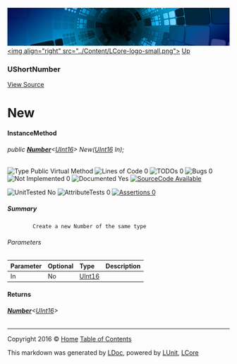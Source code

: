 ![](../Content/LCore-banner-small.png "")
[&lt;img align=&quot;right&quot; src=&quot;../Content/LCore-logo-small.png&quot;&gt;](../../README.md)
[Up](UShortNumber.md)

### UShortNumber
[View Source](../Numbers/UShortNumber.cs)

# New

#### InstanceMethod

###### public **[Number](Number%601.md)**&lt;[UInt16](https://msdn.microsoft.com/en-us/library/system.uint16.aspx)&gt; New([UInt16](https://msdn.microsoft.com/en-us/library/system.uint16.aspx) In);

![Type Public  Virtual Method](http://b.repl.ca/v1/Type-Public%20%20Virtual%20Method-blue.png "") ![Lines of Code 0](http://b.repl.ca/v1/Lines%20of%20Code-0-blue.png "") ![TODOs 0](http://b.repl.ca/v1/TODOs-0-green.png "") ![Bugs 0](http://b.repl.ca/v1/Bugs-0-green.png "") ![Not Implemented 0](http://b.repl.ca/v1/Not%20Implemented-0-green.png "") ![Documented Yes](http://b.repl.ca/v1/Documented-Yes-brightgreen.png "") [![SourceCode Available](http://b.repl.ca/v1/SourceCode-Available-brightgreen.png "")](../Numbers/UShortNumber.cs#L)

![UnitTested No](http://b.repl.ca/v1/UnitTested-No-lightgrey.png "") ![AttributeTests 0](http://b.repl.ca/v1/AttributeTests-0-lightgrey.png "") [![Assertions 0](http://b.repl.ca/v1/Assertions-0-lightgrey.png "")](../Numbers/UShortNumber.cs)

##### Summary

            Create a new Number of the same type
            

###### Parameters

Parameter | Optional | Type | Description
:---  | :---  | :---  | :--- 
In | No | [UInt16](https://msdn.microsoft.com/en-us/library/system.uint16.aspx) | 


#### Returns

###### **[Number](Number%601.md)**&lt;[UInt16](https://msdn.microsoft.com/en-us/library/system.uint16.aspx)&gt;



---

Copyright 2016 &copy; [Home](../../README.md) [Table of Contents](../../TableOfContents.md)

This markdown was generated by [LDoc](https://github.com/CodeSingularity/LDoc), powered by [LUnit](https://github.com/CodeSingularity/LUnit), [LCore](https://github.com/CodeSingularity/LCore)
